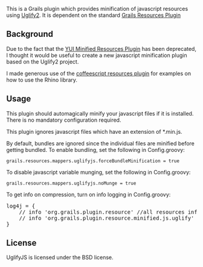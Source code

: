 This is a Grails plugin which provides minification of javascript resources using [Uglify2](https://github.com/mishoo/UglifyJS2).
It is dependent on the standard [Grails Resources Plugin](http://grails.org/plugin/resources)

## Background
Due to the fact that the [YUI Minified Resources Plugin](http://grails.org/plugin/yui-minify-resources) has
been deprecated, I thought it would be useful to create a new javascript minification plugin based on the Uglify2
project.

I made generous use of the [coffeescript resources plugin](https://github.com/edvinasbartkus/grails-coffeescript-resources)
for examples on how to use the Rhino library.

## Usage
This plugin should automagically minify your javascript files if it is installed. There is no mandatory configuration
required.

This plugin ignores javascript files which have an extension of *.min.js.

By default, bundles are ignored since the individual files are minified before getting bundled.
To enable bundling, set the following in Config.groovy:

`grails.resources.mappers.uglifyjs.forceBundleMinification = true`

To disable javascript variable munging, set the following in Config.groovy:

`grails.resources.mappers.uglifyjs.noMunge = true`

To get info on compression, turn on info logging in Config.groovy:

<pre>
log4j = {
    // info 'org.grails.plugin.resource' //all resources info logging
    // info 'org.grails.plugin.resource.minified.js.uglify' // just the uglify info
}
</pre>

## License
UglifyJS is licensed under the BSD license.